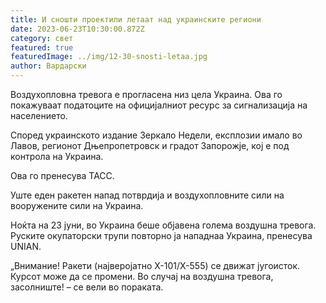 ```yaml
---
title: И сношти проектили летаат над украинските региони
date: 2023-06-23T10:30:00.872Z
category: свет
featured: true
featuredImage: ../img/12-30-snosti-letaa.jpg
author: Вардарски
---
```

Воздухопловна тревога е прогласена низ цела Украина. Ова го покажуваат податоците на официјалниот ресурс за сигнализација на населението.

Според украинското издание Зеркало Недели, експлозии имало во Лавов, регионот Дњепропетровск и градот Запорожје, кој е под контрола на Украина.

Ова го пренесува ТАСС.

Уште еден ракетен напад потврдија и воздухопловните сили на вооружените сили на Украина.

Ноќта на 23 јуни, во Украина беше објавена голема воздушна тревога. Руските окупаторски трупи повторно ја нападнаа Украина, пренесува UNIAN.

„Внимание! Ракети (најверојатно X-101/X-555) се движат југоисток. Курсот може да се промени. Во случај на воздушна тревога, засолниште! – се вели во пораката.